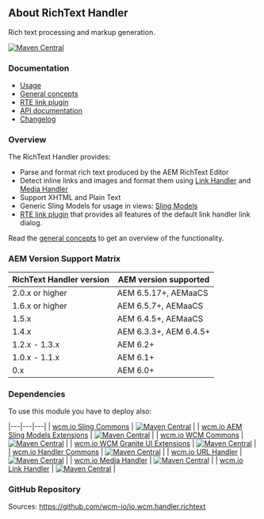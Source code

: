 ## About RichText Handler

Rich text processing and markup generation.

[![Maven Central](https://img.shields.io/maven-central/v/io.wcm/io.wcm.handler.richtext)](https://repo1.maven.org/maven2/io/wcm/io.wcm.handler.richtext/)


### Documentation

* [Usage][usage]
* [General concepts][general-concepts]
* [RTE link plugin][rte-link-plugin]
* [API documentation][apidocs]
* [Changelog][changelog]


### Overview

The RichText Handler provides:

* Parse and format rich text produced by the AEM RichText Editor
* Detect inline links and images and format them using [Link Handler][link-handler] and [Media Handler][media-handler]
* Support XHTML and Plain Text
* Generic Sling Models for usage in views: [Sling Models][ui-package]
* [RTE link plugin][rte-link-plugin] that provides all features of the default link handler link dialog.

Read the [general concepts][general-concepts] to get an overview of the functionality.


### AEM Version Support Matrix

|RichText Handler version |AEM version supported
|-------------------------|----------------------
|2.0.x or higher          |AEM 6.5.17+, AEMaaCS
|1.6.x or higher          |AEM 6.5.7+, AEMaaCS
|1.5.x                    |AEM 6.4.5+, AEMaaCS
|1.4.x                    |AEM 6.3.3+, AEM 6.4.5+
|1.2.x - 1.3.x            |AEM 6.2+
|1.0.x - 1.1.x            |AEM 6.1+
|0.x                      |AEM 6.0+


### Dependencies

To use this module you have to deploy also:

|---|---|---|
| [wcm.io Sling Commons](https://repo1.maven.org/maven2/io/wcm/io.wcm.sling.commons/) | [![Maven Central](https://img.shields.io/maven-central/v/io.wcm/io.wcm.sling.commons)](https://repo1.maven.org/maven2/io/wcm/io.wcm.sling.commons/) |
| [wcm.io AEM Sling Models Extensions](https://repo1.maven.org/maven2/io/wcm/io.wcm.sling.models/) | [![Maven Central](https://img.shields.io/maven-central/v/io.wcm/io.wcm.sling.models)](https://repo1.maven.org/maven2/io/wcm/io.wcm.sling.models/) |
| [wcm.io WCM Commons](https://repo1.maven.org/maven2/io/wcm/io.wcm.wcm.commons/) | [![Maven Central](https://img.shields.io/maven-central/v/io.wcm/io.wcm.wcm.commons)](https://repo1.maven.org/maven2/io/wcm/io.wcm.wcm.commons/) |
| [wcm.io WCM Granite UI Extensions](https://repo1.maven.org/maven2/io/wcm/io.wcm.wcm.ui.granite/) | [![Maven Central](https://img.shields.io/maven-central/v/io.wcm/io.wcm.wcm.ui.granite)](https://repo1.maven.org/maven2/io/wcm/io.wcm.wcm.ui.granite/) |
| [wcm.io Handler Commons](https://repo1.maven.org/maven2/io/wcm/io.wcm.handler.commons/) | [![Maven Central](https://img.shields.io/maven-central/v/io.wcm/io.wcm.handler.commons)](https://repo1.maven.org/maven2/io/wcm/io.wcm.handler.commons/) |
| [wcm.io URL Handler](https://repo1.maven.org/maven2/io/wcm/io.wcm.handler.url/) | [![Maven Central](https://img.shields.io/maven-central/v/io.wcm/io.wcm.handler.url)](https://repo1.maven.org/maven2/io/wcm/io.wcm.handler.url/) |
| [wcm.io Media Handler](https://repo1.maven.org/maven2/io/wcm/io.wcm.handler.media/) | [![Maven Central](https://img.shields.io/maven-central/v/io.wcm/io.wcm.handler.media)](https://repo1.maven.org/maven2/io/wcm/io.wcm.handler.media/) |
| [wcm.io Link Handler](https://repo1.maven.org/maven2/io/wcm/io.wcm.handler.link/) | [![Maven Central](https://img.shields.io/maven-central/v/io.wcm/io.wcm.handler.link)](https://repo1.maven.org/maven2/io/wcm/io.wcm.handler.link/) |


### GitHub Repository

Sources: https://github.com/wcm-io/io.wcm.handler.richtext


[usage]: usage.html
[general-concepts]: general-concepts.html
[rte-link-plugin]: rte-link-plugin.html
[apidocs]: apidocs/
[changelog]: changes-report.html
[link-handler]: ../link/
[media-handler]: ../media/
[ui-package]: apidocs/io/wcm/handler/richtext/ui/package-summary.html
